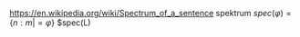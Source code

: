 https://en.wikipedia.org/wiki/Spectrum_of_a_sentence
spektrum 
$spec(\varphi)=\{n:m|=\varphi\}$
$spec(L)
